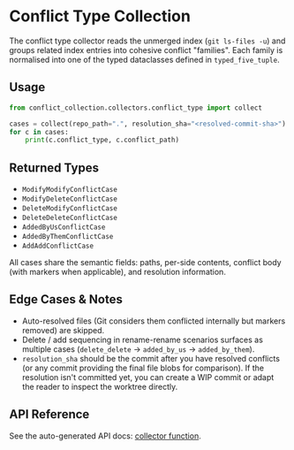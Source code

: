 # Conflict Type Collection

The conflict type collector reads the unmerged index (`git ls-files -u`) and groups related index entries into cohesive conflict "families". Each family is normalised into one of the typed dataclasses defined in `typed_five_tuple`.

## Usage

```python
from conflict_collection.collectors.conflict_type import collect

cases = collect(repo_path=".", resolution_sha="<resolved-commit-sha>")
for c in cases:
    print(c.conflict_type, c.conflict_path)
```

## Returned Types

- `ModifyModifyConflictCase`
- `ModifyDeleteConflictCase`
- `DeleteModifyConflictCase`
- `DeleteDeleteConflictCase`
- `AddedByUsConflictCase`
- `AddedByThemConflictCase`
- `AddAddConflictCase`

All cases share the semantic fields: paths, per-side contents, conflict body (with markers when applicable), and resolution information.

## Edge Cases & Notes

- Auto-resolved files (Git considers them conflicted internally but markers removed) are skipped.
- Delete / add sequencing in rename-rename scenarios surfaces as multiple cases (`delete_delete` → `added_by_us` → `added_by_them`).
- `resolution_sha` should be the commit after you have resolved conflicts (or any commit providing the final file blobs for comparison). If the resolution isn't committed yet, you can create a WIP commit or adapt the reader to inspect the worktree directly.

## API Reference

See the auto-generated API docs: [collector function](../api/collect_conflict_types.md).
